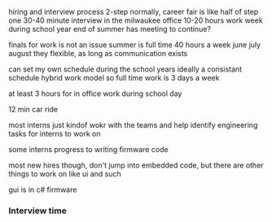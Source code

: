 hiring and interview process
2-step normally,
career fair is like half of step one
30-40 minute interview in the milwaukee office
10-20 hours work week during school year
end of summer has meeting to continue?

finals for work is not an issue
summer is full time 40 hours a week june july august
they flexible, as long as communication exists

can set my own schedule during the school years
ideally a consistant schedule
hybrid work model so full time work is 3 days a week

at least 3 hours for in office work during school day

12 min car ride

most interns just kindof wokr with the teams and help identify engineering tasks for interns to work on

some interns progress to writing firmware code

most new hires though, don't jump into embedded code, but there are other things to work on like ui and such

gui is in c# firmware 

### Interview time


